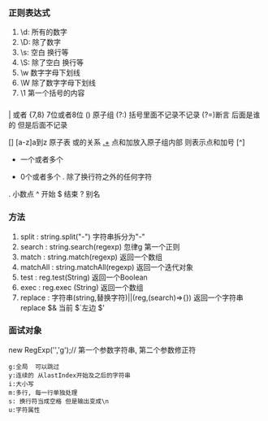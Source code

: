 ### 正则表达式

<!--  -->
1. \d: 所有的数字
2. \D: 除了数字
3. \s: 空白 换行等
4. \S: 除了空白 换行等
5. \w 数字字母下划线
6. \W 除了数字字母下划线
7. \1 第一个括号的内容
<!--  -->
###
| 或者
{7,8} 7位或者8位
()   原子组 
(?:) 括号里面不记录不记录
(?=)断言 后面是谁的 但是后面不记录

[] [a-z]a到z  原子表 或的关系
[.+](.+) 点和加放入原子组内部 则表示点和加号
[^]
+ 一个或者多个
* 0个或者多个
. 除了换行符之外的任何字符
<!-- \ 转义 -->
\. 小数点
^ 开始
$ 结束 
?<con> 别名
### 方法

1. split  :  string.split("-") 字符串拆分为"-"     
2. search  :  string.search(regexp) 忽律g 第一个正则     
3. match  :  string.match(regexp) 返回一个数组   
4. matchAll  :  string.matchAll(regexp) 返回一个迭代对象 
5. test   :  reg.test(String)     返回一个Boolean
6. exec   :  reg.exec (String)     返回一个数组
7. replace : 字符串(string,替换字符)||(reg,(search)=>{})           返回一个字符串
replace $& 当前 $`左边 $'


### 面试对象 
 new RegExp('','g');//  第一个参数字符串, 第二个参数修正符
 ```
 g:全局  可以跳过
 y:连续的 从lastIndex开始及之后的字符串 
 i:大小写
 m:多行, 每一行单独处理
 s: 换行符当成空格 但是输出变成\n
 u:字符属性 
 ```